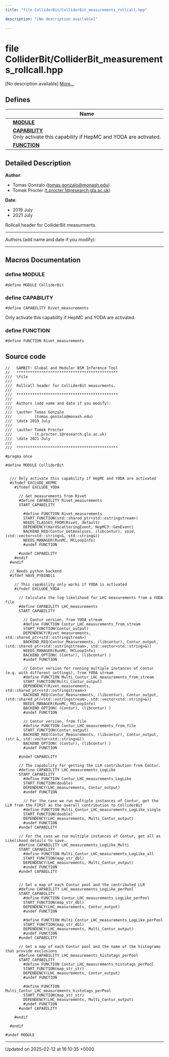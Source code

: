```yaml
---
title: "file ColliderBit/ColliderBit_measurements_rollcall.hpp"

description: "[No description available]"

---
```


# file ColliderBit/ColliderBit_measurements_rollcall.hpp

[No description available] [More...](#detailed-description)

## Defines

|                | Name           |
| -------------- | -------------- |
|  | **[MODULE](/documentation/code/files/colliderbit__measurements__rollcall_8hpp/#define-module)**  |
|  | **[CAPABILITY](/documentation/code/files/colliderbit__measurements__rollcall_8hpp/#define-capability)** <br>Only activate this capability if HepMC and YODA are activated.  |
|  | **[FUNCTION](/documentation/code/files/colliderbit__measurements__rollcall_8hpp/#define-function)**  |

## Detailed Description


**Author**: 

  * Tomas Gonzalo ([tomas.gonzalo@monash.edu](mailto:tomas.gonzalo@monash.edu)) 
  * Tomek Procter ([t.procter.1@research.gla.ac.uk](mailto:t.procter.1@research.gla.ac.uk)) 


**Date**: 

  * 2019 July
  * 2021 July


Rollcall header for ColliderBit measurments.



------------------

Authors (add name and date if you modify):



------------------




## Macros Documentation

### define MODULE

```
#define MODULE ColliderBit
```


### define CAPABILITY

```
#define CAPABILITY Rivet_measurements
```

Only activate this capability if HepMC and YODA are activated. 

### define FUNCTION

```
#define FUNCTION Rivet_measurements
```


## Source code

```
//   GAMBIT: Global and Modular BSM Inference Tool
//   *********************************************
///  \file
///
///  Rollcall header for ColliderBit measurments.
///
///  *********************************************
///
///  Authors (add name and date if you modify):
///
///  \author Tomas Gonzalo
///          (tomas.gonzalo@monash.edu)
///  \date 2019 July
///
///  \author Tomek Procter
///          (t.procter.1@research.gla.ac.uk)
///  \date 2021 July
///
///  *********************************************

#pragma once

#define MODULE ColliderBit


  /// Only activate this capability if HepMC and YODA are activated
  #ifndef EXCLUDE_HEPMC
    #ifndef EXCLUDE_YODA

      // Get measurements from Rivet
      #define CAPABILITY Rivet_measurements
      START_CAPABILITY

        #define FUNCTION Rivet_measurements
        START_FUNCTION(std::shared_ptr<std::ostringstream>)
        NEEDS_CLASSES_FROM(Rivet, default)
        DEPENDENCY(HardScatteringEvent, HepMC3::GenEvent)
        BACKEND_REQ(Contur_GetAnalyses, (libcontur), void, (std::vector<std::string>&, std::string&))
        NEEDS_MANAGER(RunMC, MCLoopInfo)
        #undef FUNCTION

      #undef CAPABILITY
    #endif
  #endif

  // Needs python backend
  #ifdef HAVE_PYBIND11

    // This capability only works if YODA is activated
    #ifndef EXCLUDE_YODA

      // Calculate the log-likelihood for LHC measurements from a YODA file
      #define CAPABILITY LHC_measurements
      START_CAPABILITY

        // Contur version, from YODA stream
        #define FUNCTION Contur_LHC_measurements_from_stream
        START_FUNCTION(Contur_output)
        DEPENDENCY(Rivet_measurements, std::shared_ptr<std::ostringstream>)
        BACKEND_REQ(Contur_Measurements, (libcontur), Contur_output, (std::shared_ptr<std::ostringstream>, std::vector<std::string>&))
        NEEDS_MANAGER(RunMC, MCLoopInfo)
        BACKEND_OPTION( (Contur), (libcontur) )
        #undef FUNCTION

        // Contur version for running multiple instances of Contur (e.g. with different settings), from YODA stream
        #define FUNCTION Multi_Contur_LHC_measurements_from_stream
        START_FUNCTION(Multi_Contur_output)
        DEPENDENCY(Rivet_measurements, std::shared_ptr<std::ostringstream>)
        BACKEND_REQ(Contur_Measurements, (libcontur), Contur_output, (std::shared_ptr<std::ostringstream>, std::vector<std::string>&))
        NEEDS_MANAGER(RunMC, MCLoopInfo)
        BACKEND_OPTION( (Contur), (libcontur) )
        #undef FUNCTION

        // Contur version, from file
        #define FUNCTION Contur_LHC_measurements_from_file
        START_FUNCTION(Contur_output)
        BACKEND_REQ(Contur_Measurements, (libcontur), Contur_output, (str &, std::vector<std::string>&))
        BACKEND_OPTION( (Contur), (libcontur) )
        #undef FUNCTION

      #undef CAPABILITY

      // The capability for getting the LLR contribution from Contur.
      #define CAPABILITY LHC_measurements_LogLike
      START_CAPABILITY
        #define FUNCTION Contur_LHC_measurements_LogLike
        START_FUNCTION(double)
        DEPENDENCY(LHC_measurements, Contur_output)
        #undef FUNCTION

        // For the case we run multiple instances of Contur, get the LLR from the FIRST as the overall contribution to ColliderBit
        #define FUNCTION Multi_Contur_LHC_measurements_LogLike_single
        START_FUNCTION(double)
        DEPENDENCY(LHC_measurements, Multi_Contur_output)
        #undef FUNCTION
      #undef CAPABILITY

      // For the case we run multiple instances of Contur, get all as Likelihood details to save.
      #define CAPABILITY LHC_measurements_LogLike_Multi
      START_CAPABILITY
        #define FUNCTION Multi_Contur_LHC_measurements_LogLike_all
        START_FUNCTION(map_str_dbl)
        DEPENDENCY(LHC_measurements, Multi_Contur_output)
        #undef FUNCTION
      #undef CAPABILITY


      // Get a map of each Contur pool and the contributed LLR
      #define CAPABILITY LHC_measurements_LogLike_perPool
      START_CAPABILITY
        #define FUNCTION Contur_LHC_measurements_LogLike_perPool
        START_FUNCTION(map_str_dbl)
        DEPENDENCY(LHC_measurements, Contur_output)
        #undef FUNCTION

        #define FUNCTION Multi_Contur_LHC_measurements_LogLike_perPool
        START_FUNCTION(map_str_dbl)
        DEPENDENCY(LHC_measurements, Multi_Contur_output)
        #undef FUNCTION
      #undef CAPABILITY

      // Get a map of each Contur pool and the name of the histograms that provide exclusions
      #define CAPABILITY LHC_measurements_histotags_perPool
      START_CAPABILITY
        #define FUNCTION Contur_LHC_measurements_histotags_perPool
        START_FUNCTION(map_str_str)
        DEPENDENCY(LHC_measurements, Contur_output)
        #undef FUNCTION

        #define FUNCTION Multi_Contur_LHC_measurements_histotags_perPool
        START_FUNCTION(map_str_str)
        DEPENDENCY(LHC_measurements, Multi_Contur_output)
        #undef FUNCTION
      #undef CAPABILITY

    #endif

  #endif

#undef MODULE
```


-------------------------------

Updated on 2025-02-12 at 16:10:35 +0000
